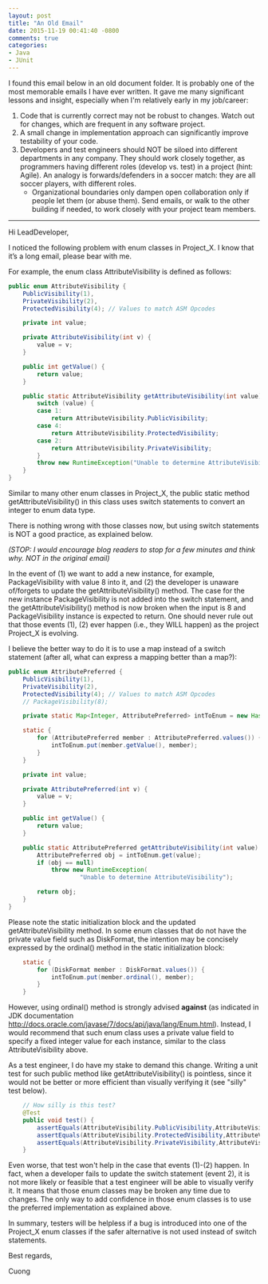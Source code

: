 ```yaml
---
layout: post
title: "An Old Email"
date: 2015-11-19 00:41:40 -0800
comments: true
categories: 
- Java
- JUnit
---
```


I found this email below in an old document folder. It is probably one of the most memorable emails I have ever written. It gave me many significant lessons and insight, especially when I'm relatively early in my job/career:

1. Code that is currently correct may not be robust to changes. Watch out for changes, which are frequent in any software project.
1. A small change in implementation approach can significantly improve testability of your code.
1. Developers and test engineers should NOT be siloed into different departments in any company. They should work closely together, as programmers having different roles (develop vs. test) in a project (hint: Agile). An analogy is forwards/defenders in a soccer match: they are all soccer players, with different roles.
   * Organizational boundaries only dampen open collaboration only if people let them (or abuse them). Send emails, or walk to the other building if needed, to work closely with your project team members.

***

Hi LeadDeveloper,

I noticed the following problem with enum classes in Project_X. I know that it’s a long email, please bear with me.

For example, the enum class AttributeVisibility is defined as follows:

``` java
public enum AttributeVisibility {
	PublicVisibility(1), 
	PrivateVisibility(2), 
	ProtectedVisibility(4); // Values to match ASM Opcodes

	private int value;

	private AttributeVisibility(int v) {
		value = v;
	}

	public int getValue() {
		return value;
	}

	public static AttributeVisibility getAttributeVisibility(int value) {
		switch (value) {
		case 1:
			return AttributeVisibility.PublicVisibility;
		case 4:
			return AttributeVisibility.ProtectedVisibility;
		case 2:
			return AttributeVisibility.PrivateVisibility;
		}
		throw new RuntimeException("Unable to determine AttributeVisibility");
	}
}
```

Similar to many other enum classes in Project_X, the public static method getAttributeVisibility() in this class uses switch statements to convert an integer to enum data type.

There is nothing wrong with those classes now, but using switch statements is NOT a good practice, as explained below. 

*(STOP: I would encourage blog readers to stop for a few minutes and think why. NOT in the original email)*

In the event of (1) we want to add a new instance, for example, PackageVisibility with value 8 into it, and (2) the developer is unaware of/forgets to update the getAttributeVisibility() method. The case for the new instance PackageVisibility is not added into the switch statement, and the getAttributeVisibility() method is now broken when the input is 8 and PackageVisibility instance is expected to return. One should never rule out that those events (1), (2) ever happen (i.e., they WILL happen) as the project Project_X is evolving.

I believe the better way to do it is to use a map instead of a switch statement (after all, what can express a mapping better than a map?):

``` java
public enum AttributePreferred {
	PublicVisibility(1), 
	PrivateVisibility(2), 
	ProtectedVisibility(4); // Values to match ASM Opcodes
	// PackageVisibility(8);

	private static Map<Integer, AttributePreferred> intToEnum = new HashMap<>();

	static {
		for (AttributePreferred member : AttributePreferred.values()) {
			intToEnum.put(member.getValue(), member);
		}
	}

	private int value;

	private AttributePreferred(int v) {
		value = v;
	}

	public int getValue() {
		return value;
	}

	public static AttributePreferred getAttributeVisibility(int value) {
		AttributePreferred obj = intToEnum.get(value);
		if (obj == null)
			throw new RuntimeException(
					"Unable to determine AttributeVisibility");

		return obj;
	}
}
```

Please note the static initialization block and the updated getAttributeVisibility method. In some enum classes that do not have the private value field such as DiskFormat, the intention may be concisely expressed by the ordinal() method in the static initialization block:

``` java DO NOT do this
	static {
		for (DiskFormat member : DiskFormat.values()) {
			intToEnum.put(member.ordinal(), member);
		}
	}
```

However, using ordinal() method is strongly advised **against** (as indicated in JDK documentation http://docs.oracle.com/javase/7/docs/api/java/lang/Enum.html). Instead, I would recommend that such enum class uses a private value field to specify a fixed integer value for each instance, similar to the class AttributeVisibility above.

As a test engineer, I do have my stake to demand this change. Writing a unit test for such public method like getAttributeVisibility() is pointless, since it would not be better or more efficient than visually verifying it (see "silly" test below).

``` java Silly unit test
	// How silly is this test?
	@Test
	public void test() {
		assertEquals(AttributeVisibility.PublicVisibility,AttributeVisibility.getAttributeVisibility(1));
		assertEquals(AttributeVisibility.ProtectedVisibility,AttributeVisibility.getAttributeVisibility(4));
		assertEquals(AttributeVisibility.PrivateVisibility,AttributeVisibility.getAttributeVisibility(2));
	}
```

Even worse, that test won't help in the case that events (1)-(2) happen. In fact, when a developer fails to update the switch statement (event 2), it is not more likely or feasible that a test engineer will be able to visually verify it. It means that those enum classes may be broken any time due to changes. The only way to add confidence in those enum classes is to use the preferred implementation as explained above.

In summary, testers will be helpless if a bug is introduced into one of the Project_X enum classes if the safer alternative is not used instead of switch statements.

Best regards,

Cuong